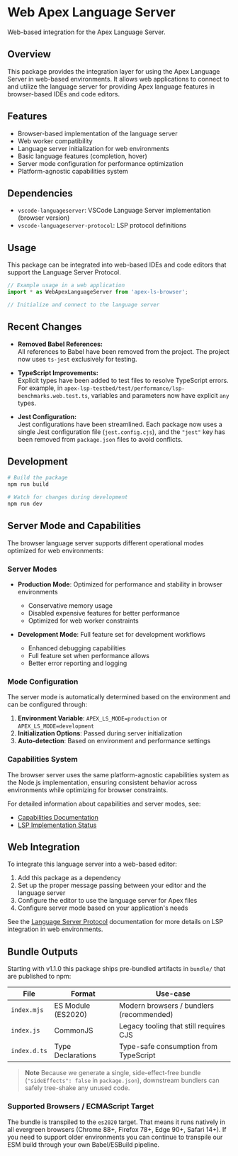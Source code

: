 # Web Apex Language Server

Web-based integration for the Apex Language Server.

## Overview

This package provides the integration layer for using the Apex Language Server in web-based environments. It allows web applications to connect to and utilize the language server for providing Apex language features in browser-based IDEs and code editors.

## Features

- Browser-based implementation of the language server
- Web worker compatibility
- Language server initialization for web environments
- Basic language features (completion, hover)
- Server mode configuration for performance optimization
- Platform-agnostic capabilities system

## Dependencies

- `vscode-languageserver`: VSCode Language Server implementation (browser version)
- `vscode-languageserver-protocol`: LSP protocol definitions

## Usage

This package can be integrated into web-based IDEs and code editors that support the Language Server Protocol.

```typescript
// Example usage in a web application
import * as WebApexLanguageServer from 'apex-ls-browser';

// Initialize and connect to the language server
```

## Recent Changes

- **Removed Babel References:**  
  All references to Babel have been removed from the project. The project now uses `ts-jest` exclusively for testing.

- **TypeScript Improvements:**  
  Explicit types have been added to test files to resolve TypeScript errors. For example, in `apex-lsp-testbed/test/performance/lsp-benchmarks.web.test.ts`, variables and parameters now have explicit `any` types.

- **Jest Configuration:**  
  Jest configurations have been streamlined. Each package now uses a single Jest configuration file (`jest.config.cjs`), and the `"jest"` key has been removed from `package.json` files to avoid conflicts.

## Development

```bash
# Build the package
npm run build

# Watch for changes during development
npm run dev
```

## Server Mode and Capabilities

The browser language server supports different operational modes optimized for web environments:

### Server Modes

- **Production Mode**: Optimized for performance and stability in browser environments
  - Conservative memory usage
  - Disabled expensive features for better performance
  - Optimized for web worker constraints

- **Development Mode**: Full feature set for development workflows
  - Enhanced debugging capabilities
  - Full feature set when performance allows
  - Better error reporting and logging

### Mode Configuration

The server mode is automatically determined based on the environment and can be configured through:

1. **Environment Variable**: `APEX_LS_MODE=production` or `APEX_LS_MODE=development`
2. **Initialization Options**: Passed during server initialization
3. **Auto-detection**: Based on environment and performance settings

### Capabilities System

The browser server uses the same platform-agnostic capabilities system as the Node.js implementation, ensuring consistent behavior across environments while optimizing for browser constraints.

For detailed information about capabilities and server modes, see:

- [Capabilities Documentation](../lsp-compliant-services/docs/CAPABILITIES.md)
- [LSP Implementation Status](../lsp-compliant-services/docs/LSP_IMPLEMENTATION_STATUS.md)

## Web Integration

To integrate this language server into a web-based editor:

1. Add this package as a dependency
2. Set up the proper message passing between your editor and the language server
3. Configure the editor to use the language server for Apex files
4. Configure server mode based on your application's needs

See the [Language Server Protocol](https://microsoft.github.io/language-server-protocol/) documentation for more details on LSP integration in web environments.

## Bundle Outputs

Starting with v1.1.0 this package ships pre-bundled artifacts in `bundle/` that are published to npm:

| File         | Format             | Use-case                                 |
| ------------ | ------------------ | ---------------------------------------- |
| `index.mjs`  | ES Module (ES2020) | Modern browsers / bundlers (recommended) |
| `index.js`   | CommonJS           | Legacy tooling that still requires CJS   |
| `index.d.ts` | Type Declarations  | Type-safe consumption from TypeScript    |

> **Note** Because we generate a single, side-effect-free bundle (`"sideEffects": false` in `package.json`), downstream bundlers can safely tree-shake any unused code.

### Supported Browsers / ECMAScript Target

The bundle is transpiled to the `es2020` target. That means it runs natively in all evergreen browsers (Chrome 88+, Firefox 78+, Edge 90+, Safari 14+). If you need to support older environments you can continue to transpile our ESM build through your own Babel/ESBuild pipeline.

